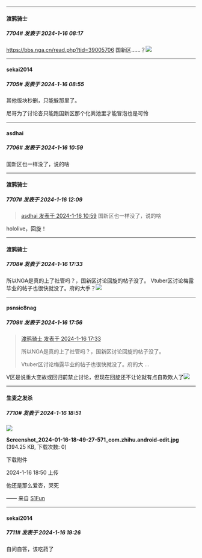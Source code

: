 
*****

####  渡鸦骑士  
##### 7704#       发表于 2024-1-16 08:17

https://bbs.nga.cn/read.php?tid=39005706
国新区……？<img src="https://static.saraba1st.com/image/smiley/face2017/093.png" referrerpolicy="no-referrer">


*****

####  sekai2014  
##### 7705#       发表于 2024-1-16 08:55

其他版块秒删，只能躲那里了。

尼哥为了讨论杏只能跑国新区那个化粪池里才能冒泡也是可怜


*****

####  asdhai  
##### 7706#       发表于 2024-1-16 10:59

国新区也一样没了，说的啥


*****

####  渡鸦骑士  
##### 7707#       发表于 2024-1-16 12:09

<blockquote><a href="httphttps://bbs.saraba1st.com/2b/forum.php?mod=redirect&amp;goto=findpost&amp;pid=63663440&amp;ptid=1976031" target="_blank">asdhai 发表于 2024-1-16 10:59</a>
国新区也一样没了，说的啥</blockquote>
hololive，回旋！


*****

####  渡鸦骑士  
##### 7708#       发表于 2024-1-16 17:33

所以NGA是真的上了社管吗？，国新区讨论回旋的帖子没了。
Vtuber区讨论梅露毕业的帖子也很快就没了。府的大手？<img src="https://static.saraba1st.com/image/smiley/face2017/009.gif" referrerpolicy="no-referrer">


*****

####  psnsic8nag  
##### 7709#       发表于 2024-1-16 17:56

<blockquote><a href="httphttps://bbs.saraba1st.com/2b/forum.php?mod=redirect&amp;goto=findpost&amp;pid=63668033&amp;ptid=1976031" target="_blank">渡鸦骑士 发表于 2024-1-16 17:33</a>

所以NGA是真的上了社管吗？，国新区讨论回旋的帖子没了。

Vtuber区讨论梅露毕业的帖子也很快就没了。府的大 ...</blockquote>
V区是说重大变故或回归前禁止讨论，但现在回旋还不让论就有点自欺欺人了<img src="https://static.saraba1st.com/image/smiley/face2017/067.png" referrerpolicy="no-referrer">


*****

####  生麦之发杀  
##### 7710#       发表于 2024-1-16 18:51

<img src="https://img.saraba1st.com/forum/202401/16/185058dbteuzhgxtpoufbc.jpg" referrerpolicy="no-referrer">

<strong>Screenshot_2024-01-16-18-49-27-571_com.zhihu.android-edit.jpg</strong> (394.25 KB, 下载次数: 0)

下载附件

2024-1-16 18:50 上传

他还是那么爱杏，哭死

—— 来自 [S1Fun](https://s1fun.koalcat.com)


*****

####  sekai2014  
##### 7711#       发表于 2024-1-16 19:26

自问自答，该吃药了

